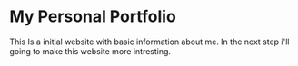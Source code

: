 #  My Personal Portfolio 
This Is a initial website with basic information about me. In the next step i'll going to make this website more intresting.
